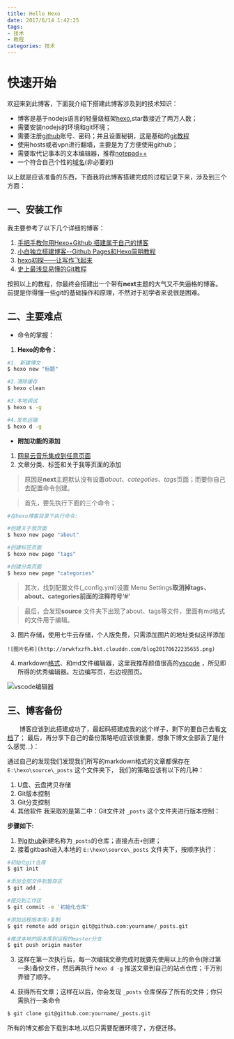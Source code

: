 ```yaml
---
title: Hello Hexo
date: 2017/6/14 1:42:25
tags:
- 技术
- 教程
categories: 技术
---
```


**快速开始**
===

欢迎来到此博客，下面我介绍下搭建此博客涉及到的技术知识：

- 博客是基于nodejs语言的轻量级框架[hexo](https://github.com/hexojs/hexo),star数接近了两万人数；
- 需要安装nodejs的环境和git环境；
- 需要注册[github](https://www.github.com)账号、密码；并且设置秘钥，这是基础的[git教程](http://www.liaoxuefeng.com/)
- 使用hosts或者vpn进行翻墙，主要是为了方便使用github；
- 需要取代记事本的文本编辑器，推荐[notepad++](https://notepad-plus-plus.org/)
- 一个符合自己个性的[域名](https://sg.godaddy.com/zh/)(非必要的)

<!-- more -->
以上就是应该准备的东西，下面我将此博客搭建完成的过程记录下来，涉及到三个方面：

**一、安装工作**
---

我主要参考了以下几个详细的博客：

1. [手把手教你用Hexo+Github 搭建属于自己的博客](http://blog.csdn.net/gdutxiaoxu/article/details/53576018)
2. [小白独立搭建博客--Github Pages和Hexo简明教程](https://my.oschina.net/ryaneLee/blog/638440)
3. [hexo初探——让写作飞起来](http://www.shellsec.com/news/35418.html)
4. [史上最浅显易懂的Git教程](http://www.liaoxuefeng.com/)

按照以上的教程，你最终会搭建出一个带有**next**主题的大气又不失逼格的博客。前提是你得懂一些git的基础操作和原理，不然对于初学者来说很是困难。

**二、主要难点**
---
- 命令的掌握：

1. **Hexo的命令：**
``` bash
#1. 新建博文
$ hexo new "标题"

#2.清除缓存
$ hexo clean

#3.本地调试
$ hexo s -g

#4.发布远端
$ hexo d -g
```

- **附加功能的添加**
1. [网易云音乐集成到任意页面](http://weqeo.com/2016/10/11/Hexo%E4%B8%AD%E6%92%AD%E6%94%BE%E7%BD%91%E6%98%93%E4%BA%91%E9%9F%B3%E4%B9%90%E7%9A%84%E5%AE%9E%E8%B7%B5/)
2. 文章分类、标签和关于我等页面的添加

> 原因是**next**主题默认没有设置*about*、*categoties*、*tags*页面；而要你自己去配置命令创建。

> 首先，要先执行下面的三个命令；

``` bash
#在hexo博客目录下执行命令:

#创建关于我页面
$ hexo new page "about"

#创建标签页面
$ hexo new page "tags"

#创建分类页面
$ hexo new page "categories"

```

> 其次，找到配置文件(_config.yml)设置 Menu Settings**取消掉tags、about、categories前面的注释符号‘#’**

> 最后，会发现**source** 文件夹下出现了about、tags等文件，里面有md格式的文件用于编辑。

3. 图片存储，使用七牛云存储，个人版免费，只需添加图片的地址类似这样添加

```
![图片名称](http://orwkfxzfh.bkt.clouddn.com/blog20170622235655.png)
```
4. markdown[格式](http://www.appinn.com/markdown/)、和md文件编辑器，这里我推荐颜值很高的[vscode](https://code.visualstudio.com/)
，所见即所得的优秀编辑器。左边编写页，右边视图页。

![vscode编辑器](http://orwkfxzfh.bkt.clouddn.com/blog20170622235655.png)



**三、博客备份**
---
&emsp;&emsp;博客应该到此搭建成功了，最起码搭建成我的这个样子，剩下的要自己去看[文档](https://hexo.io/zh-cn/docs/)了；
最后，再分享下自己的备份策略吧(应该很重要，想象下博文全部丢了是什么感觉...)：

通过自己的发现我们发现我们所写的markdown格式的文章都保存在 `E:\hexo\source\_posts` 这个文件夹下，
我们的策略应该有以下的几种：
1. U盘、云盘拷贝存储
2. Git版本控制
3. Git分支控制
4. 其他软件
我采取的是第二中：Git文件对 `_posts` 这个文件夹进行版本控制：

__步骤如下:__  

1. 到[github](https://www.github.com)新建名称为`_posts`的仓库；直接点击`+`创建；
2. 接着gitbash进入本地的 `E:\hexo\source\_posts` 文件夹下，按顺序执行：
``` bash
#初始化git仓库
$ git init

#添加全部文件到暂存区
$ git add .

#提交到工作区
$ git commit -m '初始化仓库'

#添加远程版本库:复制
$ git remote add origin git@github.com:yourname/_posts.git

#推送本地的版本库到远程的master分支
$ git push origin master

```
3. 这样在第一次执行后，每一次编辑文章完成时就要先使用以上的命令(除过第一条)备份文件，然后再执行 `hexo d -g` 推送文章到自己的站点仓库；千万别弄错了顺序。

4. 获得所有文章；这样在以后，你会发现 `_posts` 仓库保存了所有的文件；你只需执行一条命令
``` bash
$ git clone git@github.com:yourname/_posts.git
```
所有的博文都会下载到本地,以后只需要配置环境了，方便迁移。
